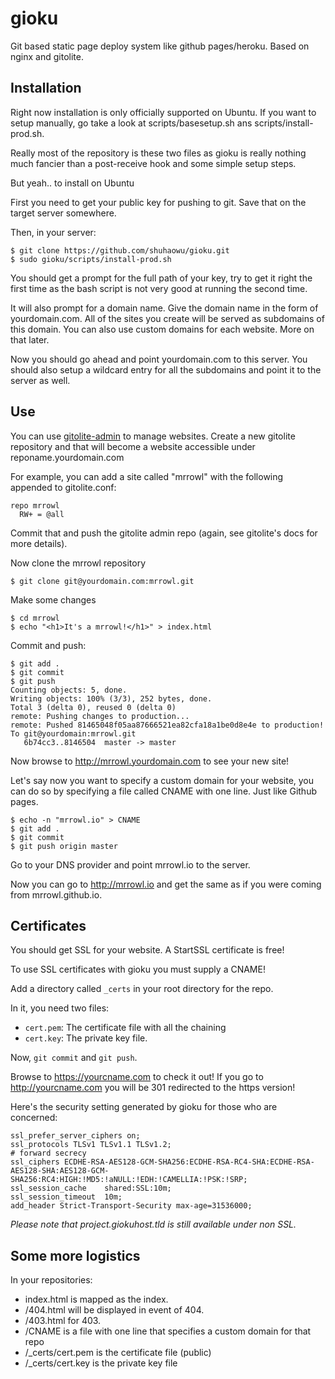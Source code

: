 gioku
=====

Git based static page deploy system like github pages/heroku. Based on nginx and
gitolite.

Installation
------------

Right now installation is only officially supported on Ubuntu. If you want to
setup manually, go take a look at scripts/basesetup.sh ans
scripts/install-prod.sh.

Really most of the repository is these two files as gioku is really nothing
much fancier than a post-receive hook and some simple setup steps.

But yeah.. to install on Ubuntu

First you need to get your public key for pushing to git. Save that on the
target server somewhere.

Then, in your server:

    $ git clone https://github.com/shuhaowu/gioku.git
    $ sudo gioku/scripts/install-prod.sh

You should get a prompt for the full path of your key, try to get it right the
first time as the bash script is not very good at running the second time.

It will also prompt for a domain name. Give the domain name in the form of
yourdomain.com. All of the sites you create will be
served as subdomains of this domain. You can also use custom domains for each
website. More on that later.

Now you should go ahead and point yourdomain.com to this server. You should
also setup a wildcard entry for all the subdomains and point it to the server
as well.

Use
---

You can use [gitolite-admin](http://gitolite.com/gitolite/admin.html) to
manage websites. Create a new gitolite repository and that will become a
website accessible under reponame.yourdomain.com

For example, you can add a site called "mrrowl" with the following appended to
gitolite.conf:

    repo mrrowl
      RW+ = @all

Commit that and push the gitolite admin repo (again, see gitolite's docs for more
details).

Now clone the mrrowl repository

    $ git clone git@yourdomain.com:mrrowl.git

Make some changes

    $ cd mrrowl
    $ echo "<h1>It's a mrrowl!</h1>" > index.html

Commit and push:

    $ git add .
    $ git commit
    $ git push
    Counting objects: 5, done.
    Writing objects: 100% (3/3), 252 bytes, done.
    Total 3 (delta 0), reused 0 (delta 0)
    remote: Pushing changes to production...
    remote: Pushed 81465048f05aa87666521ea82cfa18a1be0d8e4e to production!
    To git@yourdomain:mrrowl.git
       6b74cc3..8146504  master -> master

Now browse to http://mrrowl.yourdomain.com to see your new site!

Let's say now you want to specify a custom domain for your website, you can
do so by specifying a file called CNAME with one line. Just like Github pages.

    $ echo -n "mrrowl.io" > CNAME
    $ git add .
    $ git commit
    $ git push origin master

Go to your DNS provider and point mrrowl.io to the server.

Now you can go to http://mrrowl.io and get the same as if you were coming from mrrowl.github.io.

Certificates
------------

You should get SSL for your website. A StartSSL certificate is free!

To use SSL certificates with gioku you must supply a CNAME!

Add a directory called `_certs` in your root directory for the repo.

In it, you need two files:

 - `cert.pem`: The certificate file with all the chaining
 - `cert.key`: The private key file.

Now, `git commit` and `git push`.

Browse to https://yourcname.com to check it out! If you go to 
http://yourcname.com you will be 301 redirected to the https version!

Here's the security setting generated by gioku for those who are concerned:

    ssl_prefer_server_ciphers on;
    ssl_protocols TLSv1 TLSv1.1 TLSv1.2;
    # forward secrecy
    ssl_ciphers ECDHE-RSA-AES128-GCM-SHA256:ECDHE-RSA-RC4-SHA:ECDHE-RSA-AES128-SHA:AES128-GCM-SHA256:RC4:HIGH:!MD5:!aNULL:!EDH:!CAMELLIA:!PSK:!SRP;
    ssl_session_cache    shared:SSL:10m;
    ssl_session_timeout  10m;
    add_header Strict-Transport-Security max-age=31536000;

_Please note that project.giokuhost.tld is still available under non SSL._

Some more logistics
-------------------

In your repositories:

 - index.html is mapped as the index.
 - /404.html will be displayed in event of 404.
 - /403.html for 403.
 - /CNAME is a file with one line that specifies a custom domain for that repo
 - /\_certs/cert.pem is the certificate file (public)
 - /\_certs/cert.key is the private key file

